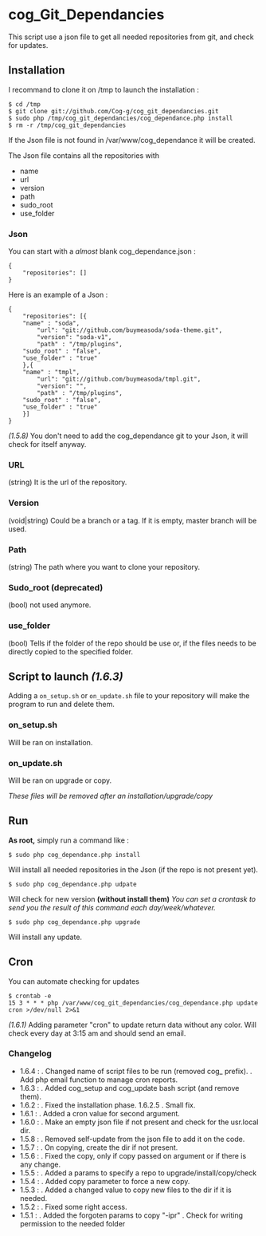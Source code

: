# cog_Git_Dependancies

This script use a json file to get all needed repositories from git, and check for updates.


## Installation

I recommand to clone it on /tmp to launch the installation :

	$ cd /tmp
	$ git clone git://github.com/Cog-g/cog_git_dependancies.git
	$ sudo php /tmp/cog_git_dependancies/cog_dependance.php install
	$ rm -r /tmp/cog_git_dependancies

If the Json file is not found in /var/www/cog_dependance it will be created.

The Json file contains all the repositories with

- name
- url
- version
- path
- sudo_root
- use_folder

### Json

You can start with a _almost_ blank cog_dependance.json :

	{
		"repositories": []
	}


Here is an example of a Json :

	{
		"repositories": [{
	    "name" : "soda",
			"url": "git://github.com/buymeasoda/soda-theme.git",
			"version": "soda-v1",
			"path" : "/tmp/plugins",
    	"sudo_root" : "false",
    	"use_folder" : "true"
		},{
	    "name" : "tmpl",
			"url": "git://github.com/buymeasoda/tmpl.git",
			"version": "",
			"path" : "/tmp/plugins",
    	"sudo_root" : "false",
    	"use_folder" : "true"
		}]
	}


_(1.5.8)_ You don't need to add the cog_dependance git to your Json, it will check for itself anyway.

### URL

(string) It is the url of the repository.

### Version

(void|string) Could be a branch or a tag. If it is empty, master branch will be used.

### Path

(string) The path where you want to clone your repository.

### Sudo_root (deprecated)

(bool) not used anymore.

### use_folder

(bool) Tells if the folder of the repo should be use or, if the files needs to be directly copied to the specified folder.

## Script to launch _(1.6.3)_

Adding a `on_setup.sh` or `on_update.sh` file to your repository will make the program to run and delete them.

### on_setup.sh
Will be ran on installation.

### on_update.sh
Will be ran on upgrade or copy.

_These files will be removed after an installation/upgrade/copy_

## Run

__As root,__ simply run a command like :

	$ sudo php cog_dependance.php install

Will install all needed repositories in the Json (if the repo is not present yet).

	$ sudo php cog_dependance.php udpate

Will check for new version __(without install them)__
*You can set a crontask to send you the result of this command each day/week/whatever.*

	$ sudo php cog_dependance.php upgrade

Will install any update.

## Cron

You can automate checking for updates

	$ crontab -e
	15 3 * * * php /var/www/cog_git_dependancies/cog_dependance.php update cron >/dev/null 2>&1

_(1.6.1)_ Adding parameter "cron" to update return data without any color.
Will check every day at 3:15 am and should send an email.




### Changelog

- 1.6.4 : . Changed name of script files to be run (removed cog_ prefix).
					. Add php email function to manage cron reports.
- 1.6.3 : . Added cog_setup and cog_update bash script (and remove them).
- 1.6.2 : . Fixed the installation phase.
  	1.6.2.5 . Small fix.
- 1.6.1 : . Added a cron value for second argument.
- 1.6.0 : . Make an empty json file if not present and check for the usr.local dir.
- 1.5.8 : . Removed self-update from the json file to add it on the code.
- 1.5.7 : . On copying, create the dir if not present.
- 1.5.6 : . Fixed the copy, only if copy passed on argument or if there is any change.
- 1.5.5 : . Added a params to specify a repo to upgrade/install/copy/check
- 1.5.4 : . Added copy parameter to force a new copy.
- 1.5.3 : . Added a changed value to copy new files to the dir if it is needed.
- 1.5.2 : . Fixed some right access.
- 1.5.1 : . Added the forgoten params to copy "-ipr"
          . Check for writing permission to the needed folder